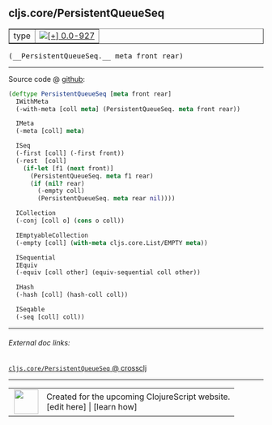 ## cljs.core/PersistentQueueSeq



 <table border="1">
<tr>
<td>type</td>
<td><a href="https://github.com/cljsinfo/cljs-api-docs/tree/0.0-927"><img valign="middle" alt="[+] 0.0-927" title="Added in 0.0-927" src="https://img.shields.io/badge/+-0.0--927-lightgrey.svg"></a> </td>
</tr>
</table>


 <samp>
(__PersistentQueueSeq.__ meta front rear)<br>
</samp>

---







Source code @ [github](https://github.com/clojure/clojurescript/blob/r927/src/cljs/cljs/core.cljs#L2070-L2100):

```clj
(deftype PersistentQueueSeq [meta front rear]
  IWithMeta
  (-with-meta [coll meta] (PersistentQueueSeq. meta front rear))

  IMeta
  (-meta [coll] meta)

  ISeq
  (-first [coll] (-first front))
  (-rest  [coll]
    (if-let [f1 (next front)]
      (PersistentQueueSeq. meta f1 rear)
      (if (nil? rear)
        (-empty coll)
        (PersistentQueueSeq. meta rear nil))))

  ICollection
  (-conj [coll o] (cons o coll))

  IEmptyableCollection
  (-empty [coll] (with-meta cljs.core.List/EMPTY meta))

  ISequential
  IEquiv
  (-equiv [coll other] (equiv-sequential coll other))

  IHash
  (-hash [coll] (hash-coll coll))

  ISeqable
  (-seq [coll] coll))
```

<!--
Repo - tag - source tree - lines:

 <pre>
clojurescript @ r927
└── src
    └── cljs
        └── cljs
            └── <ins>[core.cljs:2070-2100](https://github.com/clojure/clojurescript/blob/r927/src/cljs/cljs/core.cljs#L2070-L2100)</ins>
</pre>

-->

---



###### External doc links:

[`cljs.core/PersistentQueueSeq` @ crossclj](http://crossclj.info/fun/cljs.core.cljs/PersistentQueueSeq.html)<br>

---

 <table>
<tr><td>
<img valign="middle" align="right" width="48px" src="http://i.imgur.com/Hi20huC.png">
</td><td>
Created for the upcoming ClojureScript website.<br>
[edit here] | [learn how]
</td></tr></table>

[edit here]:https://github.com/cljsinfo/cljs-api-docs/blob/master/cljsdoc/cljs.core_PersistentQueueSeq.cljsdoc
[learn how]:https://github.com/cljsinfo/cljs-api-docs/wiki/cljsdoc-files

<!--

This information was too distracting to show to readers, but I'll leave it
commented here since it is helpful to:

- pretty-print the data used to generate this document
- and show how to retrieve that data



The API data for this symbol:

```clj
{:ns "cljs.core",
 :name "PersistentQueueSeq",
 :type "type",
 :signature ["[meta front rear]"],
 :source {:code "(deftype PersistentQueueSeq [meta front rear]\n  IWithMeta\n  (-with-meta [coll meta] (PersistentQueueSeq. meta front rear))\n\n  IMeta\n  (-meta [coll] meta)\n\n  ISeq\n  (-first [coll] (-first front))\n  (-rest  [coll]\n    (if-let [f1 (next front)]\n      (PersistentQueueSeq. meta f1 rear)\n      (if (nil? rear)\n        (-empty coll)\n        (PersistentQueueSeq. meta rear nil))))\n\n  ICollection\n  (-conj [coll o] (cons o coll))\n\n  IEmptyableCollection\n  (-empty [coll] (with-meta cljs.core.List/EMPTY meta))\n\n  ISequential\n  IEquiv\n  (-equiv [coll other] (equiv-sequential coll other))\n\n  IHash\n  (-hash [coll] (hash-coll coll))\n\n  ISeqable\n  (-seq [coll] coll))",
          :title "Source code",
          :repo "clojurescript",
          :tag "r927",
          :filename "src/cljs/cljs/core.cljs",
          :lines [2070 2100]},
 :full-name "cljs.core/PersistentQueueSeq",
 :full-name-encode "cljs.core_PersistentQueueSeq",
 :history [["+" "0.0-927"]]}

```

Retrieve the API data for this symbol:

```clj
;; from Clojure REPL
(require '[clojure.edn :as edn])
(-> (slurp "https://raw.githubusercontent.com/cljsinfo/cljs-api-docs/catalog/cljs-api.edn")
    (edn/read-string)
    (get-in [:symbols "cljs.core/PersistentQueueSeq"]))
```

-->
